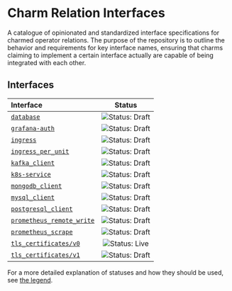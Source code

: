 # Charm Relation Interfaces

A catalogue of opinionated and standardized interface specifications for charmed operator relations. The purpose of the repository is to outline the behavior and requirements for key interface names, ensuring that charms claiming to implement a certain interface actually are capable of being integrated with each other. 

## Interfaces

| Interface                                                                    | Status                                                              |
| :--------------------------------------------------------------------------- | :-----------------------------------------------------------------: |
| [`database`](interfaces/database/v0/README.md)                               | ![Status: Draft](https://img.shields.io/badge/Status-Draft-orange)  |
| [`grafana-auth`](interfaces/grafana_auth/v0/README.md)                       | ![Status: Draft](https://img.shields.io/badge/Status-Draft-orange)  |
| [`ingress`](interfaces/ingress/v0/README.md)                                 | ![Status: Draft](https://img.shields.io/badge/Status-Draft-orange)  |
| [`ingress_per_unit`](interfaces/ingress_per_unit/v0/README.md)               | ![Status: Draft](https://img.shields.io/badge/Status-Draft-orange)  |
| [`kafka_client`](interfaces/kafka_client/v0/README.md)                       | ![Status: Draft](https://img.shields.io/badge/Status-Draft-orange)  |
| [`k8s-service`](interfaces/k8s-service/v0/README.md)                         | ![Status: Draft](https://img.shields.io/badge/Status-Draft-orange)  |
| [`mongodb_client`](interfaces/mongodb_client/v0/README.md)                   | ![Status: Draft](https://img.shields.io/badge/Status-Draft-orange)  |
| [`mysql_client`](interfaces/mysql_client/v0/README.md)                       | ![Status: Draft](https://img.shields.io/badge/Status-Draft-orange)  |
| [`postgresql_client`](interfaces/postgresql_client/v0/README.md)             | ![Status: Draft](https://img.shields.io/badge/Status-Draft-orange)  |
| [`prometheus_remote_write`](interfaces/prometheus_remote_write/v0/README.md) | ![Status: Draft](https://img.shields.io/badge/Status-Draft-orange)  |
| [`prometheus_scrape`](interfaces/prometheus_scrape/v0/README.md)             | ![Status: Draft](https://img.shields.io/badge/Status-Draft-orange)  |
| [`tls_certificates/v0`](interfaces/tls_certificates/v0/README.md)            | ![Status: Live](https://img.shields.io/badge/Status-Live-darkgreen) |
| [`tls_certificates/v1`](interfaces/tls_certificates/v1/README.md)            | ![Status: Draft](https://img.shields.io/badge/Status-Draft-orange)  |


For a more detailed explanation of statuses and how they should be used, see [the legend](LEGEND.md).

